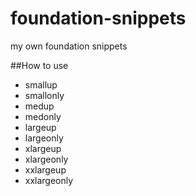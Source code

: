 # foundation-snippets
my own foundation snippets

##How to use
* smallup
* smallonly
* medup
* medonly
* largeup
* largeonly
* xlargeup
* xlargeonly
* xxlargeup
* xxlargeonly
